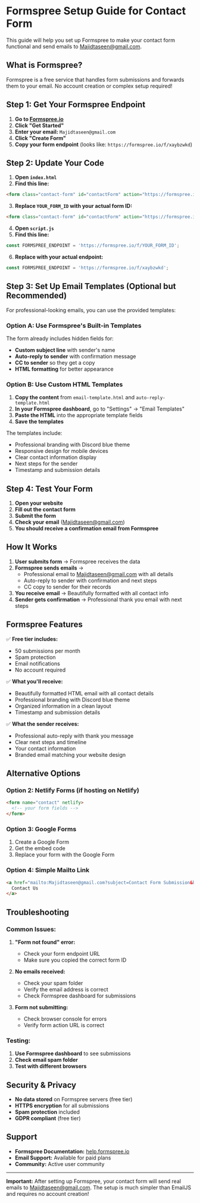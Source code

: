 # Formspree Setup Guide for Contact Form

This guide will help you set up Formspree to make your contact form functional and send emails to Majidtaseen@gmail.com.

## What is Formspree?

Formspree is a free service that handles form submissions and forwards them to your email. No account creation or complex setup required!

## Step 1: Get Your Formspree Endpoint

1. **Go to [Formspree.io](https://formspree.io/)**
2. **Click "Get Started"**
3. **Enter your email:** `Majidtaseen@gmail.com`
4. **Click "Create Form"**
5. **Copy your form endpoint** (looks like: `https://formspree.io/f/xaybzwkd`)

## Step 2: Update Your Code

1. **Open `index.html`**
2. **Find this line:**
```html
<form class="contact-form" id="contactForm" action="https://formspree.io/f/YOUR_FORM_ID" method="POST">
```
3. **Replace `YOUR_FORM_ID` with your actual form ID:**
```html
<form class="contact-form" id="contactForm" action="https://formspree.io/f/xaybzwkd" method="POST">
```

4. **Open `script.js`**
5. **Find this line:**
```javascript
const FORMSPREE_ENDPOINT = 'https://formspree.io/f/YOUR_FORM_ID';
```
6. **Replace with your actual endpoint:**
```javascript
const FORMSPREE_ENDPOINT = 'https://formspree.io/f/xaybzwkd';
```

## Step 3: Set Up Email Templates (Optional but Recommended)

For professional-looking emails, you can use the provided templates:

### Option A: Use Formspree's Built-in Templates
The form already includes hidden fields for:
- **Custom subject line** with sender's name
- **Auto-reply to sender** with confirmation message
- **CC to sender** so they get a copy
- **HTML formatting** for better appearance

### Option B: Use Custom HTML Templates
1. **Copy the content** from `email-template.html` and `auto-reply-template.html`
2. **In your Formspree dashboard**, go to "Settings" → "Email Templates"
3. **Paste the HTML** into the appropriate template fields
4. **Save the templates**

The templates include:
- Professional branding with Discord blue theme
- Responsive design for mobile devices
- Clear contact information display
- Next steps for the sender
- Timestamp and submission details

## Step 4: Test Your Form

1. **Open your website**
2. **Fill out the contact form**
3. **Submit the form**
4. **Check your email** (Majidtaseen@gmail.com)
5. **You should receive a confirmation email from Formspree**

## How It Works

1. **User submits form** → Formspree receives the data
2. **Formspree sends emails** → 
   - Professional email to Majidtaseen@gmail.com with all details
   - Auto-reply to sender with confirmation and next steps
   - CC copy to sender for their records
3. **You receive email** → Beautifully formatted with all contact info
4. **Sender gets confirmation** → Professional thank you email with next steps

## Formspree Features

✅ **Free tier includes:**
- 50 submissions per month
- Spam protection
- Email notifications
- No account required

✅ **What you'll receive:**
- Beautifully formatted HTML email with all contact details
- Professional branding with Discord blue theme
- Organized information in a clean layout
- Timestamp and submission details

✅ **What the sender receives:**
- Professional auto-reply with thank you message
- Clear next steps and timeline
- Your contact information
- Branded email matching your website design

## Alternative Options

### Option 2: Netlify Forms (if hosting on Netlify)
```html
<form name="contact" netlify>
  <!-- your form fields -->
</form>
```

### Option 3: Google Forms
1. Create a Google Form
2. Get the embed code
3. Replace your form with the Google Form

### Option 4: Simple Mailto Link
```html
<a href="mailto:Majidtaseen@gmail.com?subject=Contact Form Submission&body=Name: [name]%0AEmail: [email]%0AMessage: [message]">
  Contact Us
</a>
```

## Troubleshooting

### Common Issues:

1. **"Form not found" error:**
   - Check your form endpoint URL
   - Make sure you copied the correct form ID

2. **No emails received:**
   - Check your spam folder
   - Verify the email address is correct
   - Check Formspree dashboard for submissions

3. **Form not submitting:**
   - Check browser console for errors
   - Verify form action URL is correct

### Testing:

1. **Use Formspree dashboard** to see submissions
2. **Check email spam folder**
3. **Test with different browsers**

## Security & Privacy

- **No data stored** on Formspree servers (free tier)
- **HTTPS encryption** for all submissions
- **Spam protection** included
- **GDPR compliant** (free tier)

## Support

- **Formspree Documentation:** [help.formspree.io](https://help.formspree.io/)
- **Email Support:** Available for paid plans
- **Community:** Active user community

---

**Important:** After setting up Formspree, your contact form will send real emails to Majidtaseen@gmail.com. The setup is much simpler than EmailJS and requires no account creation! 